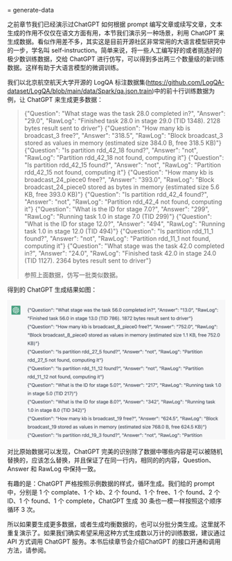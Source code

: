 = generate-data

之前章节我们已经演示过ChatGPT 如何根据 prompt 编写文章或续写文章，文本生成的作用不仅仅在语文方面有用，本节我们演示另一种场景，利用 ChatGPT 来生成数据。看似作用差不多，其实这是目前开源社区非常常用的大语言模型研究中的一步，学名叫 self-instruction。简单来说，将一些人工编写好的或者挑选好的极少数训练数据，交给 ChatGPT 进行仿写，可以得到多出两三个数量级的新训练数据。这样有助于大语言模型的微调训练。

我们以北京航空航天大学开源的 LogQA 标注数据集(https://github.com/LogQA-dataset/LogQA/blob/main/data/Spark/qa.json.train)中的前十行训练数据为例，让 ChatGPT 来生成更多数据：

> {"Question": "What stage was the task 28.0 completed in?", "Answer": "29.0", "RawLog": "Finished task 28.0 in stage 29.0 (TID 1348). 2128 bytes result sent to driver"}
> {"Question": "How many kb is broadcast_3 free?", "Answer": "318.5", "RawLog": "Block broadcast_3 stored as values in memory (estimated size 384.0 B, free 318.5 KB)"}
> {"Question": "Is partition rdd_42_18 found?", "Answer": "not", "RawLog": "Partition rdd_42_18 not found, computing it"}
> {"Question": "Is partition rdd_42_15 found?", "Answer": "not", "RawLog": "Partition rdd_42_15 not found, computing it"}
> {"Question": "How many kb is broadcast_24_piece0 free?", "Answer": "393.0", "RawLog": "Block broadcast_24_piece0 stored as bytes in memory (estimated size 5.6 KB, free 393.0 KB)"}
> {"Question": "Is partition rdd_42_4 found?", "Answer": "not", "RawLog": "Partition rdd_42_4 not found, computing it"}
> {"Question": "What is the ID for stage 7.0?", "Answer": "299", "RawLog": "Running task 1.0 in stage 7.0 (TID 299)"}
> {"Question": "What is the ID for stage 12.0?", "Answer": "494", "RawLog": "Running task 1.0 in stage 12.0 (TID 494)"}
> {"Question": "Is partition rdd_11_1 found?", "Answer": "not", "RawLog": "Partition rdd_11_1 not found, computing it"}
> {"Question": "What stage was the task 42.0 completed in?", "Answer": "24.0", "RawLog": "Finished task 42.0 in stage 24.0 (TID 1127). 2364 bytes result sent to driver"}
> 
> 参照上面数据，仿写一批类似数据。

得到的 ChatGPT 生成结果如图：

![](/images/awesome/generate-data.png)

对比原始数据可以发现，ChatGPT 完美的识别除了数据中哪些内容是可以被随机替换的，应该怎么替换，并且保证了在同一行内，相同的的内容，Question、Answer 和 RawLog 中保持一致。

有趣的是：ChatGPT 严格按照示例数据的样式，循环生成。我们给的 prompt 中，分别是 1 个 complate、1 个 kb、2 个 found、1 个 free、1 个 found、2 个 ID、1 个 found、1 个 complete，ChatGPT 生成 30 条也一模一样按照这个顺序循环 3 次。

所以如果要生成更多数据，或者生成均衡数据的，也可以分批分类生成。这里就不重复演示了。如果我们确实希望采用这种方式生成数以万计的训练数据，建议通过 API 方式调用 ChatGPT 服务。本书后续章节会介绍ChatGPT 的接口开通和调用方法，请参阅。

